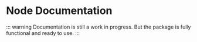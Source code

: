 # Node Documentation

::: warning
Documentation is still a work in progress. But the package is fully functional and ready to use.
:::
